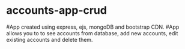 # accounts-app-crud

#App created using express, ejs, mongoDB and bootstrap CDN.
#App allows you to to see accounts from database, add new accounts, edit existing accounts and delete them.
#
